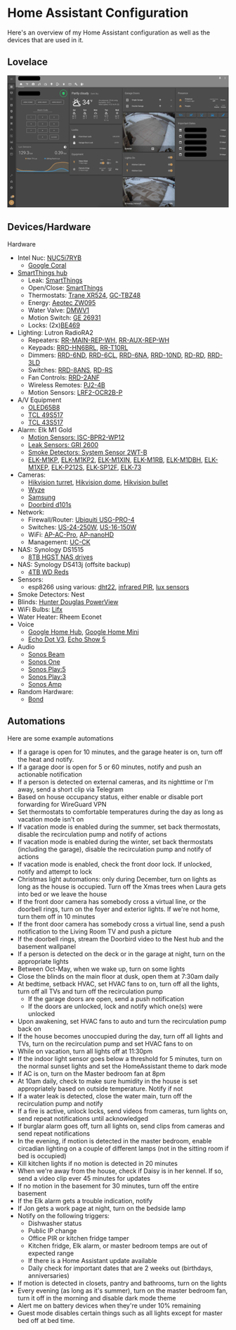 # Home Assistant Configuration

Here's an overview of my Home Assistant configuration as well as the devices that are used in it.

## Lovelace

![Lovelace](https://raw.githubusercontent.com/JonGilmore/ha-personal/master/images/lovelace0.png)

## Devices/Hardware

Hardware

-   Intel Nuc: [NUC5i7RYB](https://www.intel.com/content/dam/support/us/en/documents/boardsandkits/NUC5i7RYB_NUC5i7RYBR_TechProdSpec.pdf)
    -   [Google Coral](https://coral.withgoogle.com/products/accelerator)
-   [SmartThings hub](https://amzn.to/37TLLVe)
    -   Leak: [SmartThings](https://amzn.to/36R6Luk)
    -   Open/Close: [SmartThings](https://amzn.to/2RRxbIq)
    -   Thermostats: [Trane XR524](https://amzn.to/2tq6l0A), [GC-TBZ48](https://amzn.to/2RPjMk8)
    -   Energy: [Aeotec ZW095](https://amzn.to/2UgVJfn)
    -   Water Valve: [DMWV1](https://amzn.to/37POmQ3)
    -   Motion Switch: [GE 26931](https://amzn.to/2UfHpUs)
    -   Locks: (2x)[BE469](https://amzn.to/38XtTZI)
-   Lighting: Lutron RadioRA2
    -   Repeaters: [RR-MAIN-REP-WH](https://amzn.to/36KtS9T), [RR-AUX-REP-WH](https://amzn.to/31gyDHf)
    -   Keypads: [RRD-HN6BRL](https://amzn.to/2S6jOTs), [RR-T10RL](https://amzn.to/3928wGu)
    -   Dimmers: [RRD-6ND](https://amzn.to/3b2uRFV), [RRD-6CL](https://amzn.to/31nnbtp), [RRD-6NA](https://amzn.to/2RP5q32), [RRD-10ND](https://amzn.to/37TLaTu), [RD-RD](https://amzn.to/31hjepZ), [RRD-3LD](https://amzn.to/2ROcJrA)
    -   Switches: [RRD-8ANS](https://amzn.to/2OkZe0z), [RD-RS](https://amzn.to/37Q2DvZ)
    -   Fan Controls: [RRD-2ANF](https://amzn.to/2ROBTGH)
    -   Wireless Remotes: [PJ2-4B](https://amzn.to/2ueDbSe)
    -   Motion Sensors: [LRF2-OCR2B-P](https://amzn.to/2RMnQRX)
-   A/V Equipment
    -   [OLED65B8](https://amzn.to/2tkcsmW)
    -   [TCL 49S517](https://amzn.to/2UgypON)
    -   [TCL 43S517](https://amzn.to/3b36mbO)
-   Alarm: Elk M1 Gold
    -   [Motion Sensors: ISC-BPR2-WP12](https://amzn.to/2UcQNrY)
    -   [Leak Sensors: GRI 2600](https://amzn.to/3aZMrua)
    -   [Smoke Detectors: System Sensor 2WT-B](https://amzn.to/2S8YvAO)
    -   [ELK-M1KP](https://amzn.to/2vzUFsD), [ELK-M1KP2](https://amzn.to/2OlSj7c), [ELK-M1XIN](https://amzn.to/2GIPU2b), [ELK-M1RB](https://amzn.to/2RPn9re), [ELK-M1DBH](https://amzn.to/2GHxcIm), [ELK-M1XEP](https://amzn.to/3b61qma), [ELK-P212S](https://amzn.to/31oudhG), [ELK-SP12F](https://amzn.to/38Yaqbm), [ELK-73](https://amzn.to/2SdWFPb)
-   Cameras:
    -   [Hikvision turret](https://amzn.to/2tkG2bX), [Hikvision dome](https://amzn.to/2uawctH), [Hikvision bullet](https://amzn.to/38XvuPc)
    -   [Wyze](https://amzn.to/2Ul8WDV)
    -   [Samsung](https://amzn.to/31rQoUh)
    -   [Doorbird d101s](https://amzn.to/3aZNz0N)
-   Network:
    -   Firewall/Router: [Ubiquiti USG-PRO-4](https://amzn.to/2Sb8Snx)
    -   Switches: [US-24-250W](https://amzn.to/2Uh3qlN), [US-16-150W](https://amzn.to/2GNrswF)
    -   WiFi: [AP-AC-Pro](https://amzn.to/2GMd3Rq), [AP-nanoHD](https://amzn.to/2toDEkC)
    -   Management: [UC-CK](https://amzn.to/36Qkwtt)
-   NAS: Synology DS1515
    -   [8TB HGST NAS drives](https://amzn.to/38ZhLav)
-   NAS: Synology DS413j (offsite backup)
    -   [4TB WD Reds](https://amzn.to/31fxuzE)
-   Sensors:
    -   esp8266 using various: [dht22](https://amzn.to/36UrPQZ), [infrared PIR](https://amzn.to/2S8V2Ce), [lux sensors](https://amzn.to/2Ui3wcI)
-   Smoke Detectors: Nest
-   Blinds: [Hunter Douglas PowerView](https://amzn.to/2OgiTyE)
-   WiFi Bulbs: [Lifx](https://amzn.to/3aZQqa6)
-   Water Heater: Rheem Econet
-   Voice
    -   [Google Home Hub](https://store.google.com/us/product/google_nest_hub), [Google Home Mini](https://store.google.com/us/product/google_home_mini)
    -   [Echo Dot V3](https://amzn.to/2UiezTy), [Echo Show 5](https://amzn.to/2OkOwag)
-   Audio
    -   [Sonos Beam](https://amzn.to/2UjSOma)
    -   [Sonos One](https://amzn.to/2Se170l)
    -   [Sonos Play:5](https://amzn.to/3b2u3kr)
    -   [Sonos Play:3](https://amzn.to/2OjF3A8)
    -   [Sonos Amp](https://amzn.to/2RNeAx2)
-   Random Hardware:
    -   [Bond](https://amzn.to/3b5aVlS)

## Automations

Here are some example automations

-   If a garage is open for 10 minutes, and the garage heater is on, turn off the heat and notify.
-   If a garage door is open for 5 or 60 minutes, notify and push an actionable notification
-   If a person is detected on external cameras, and its nighttime or I'm away, send a short clip via Telegram
-   Based on house occupancy status, either enable or disable port forwarding for WireGuard VPN
-   Set thermostats to comfortable temperatures during the day as long as vacation mode isn't on
-   If vacation mode is enabled during the summer, set back thermostats, disable the recirculation pump and notify of actions
-   If vacation mode is enabled during the winter, set back thermostats (including the garage), disable the recirculation pump and notify of actions
-   If vacation mode is enabled, check the front door lock. If unlocked, notify and attempt to lock
-   Christmas light automations: only during December, turn on lights as long as the house is occupied. Turn off the Xmas trees when Laura gets into bed or we leave the house
-   If the front door camera has somebody cross a virtual line, or the doorbell rings, turn on the foyer and exterior lights. If we're not home, turn them off in 10 minutes
-   If the front door camera has somebody cross a virtual line, send a push notification to the Living Room TV and push a picture
-   If the doorbell rings, stream the Doorbird video to the Nest hub and the basement wallpanel
-   If a person is detected on the deck or in the garage at night, turn on the appropriate lights
-   Between Oct-May, when we wake up, turn on some lights
-   Close the blinds on the main floor at dusk, open them at 7:30am daily
-   At bedtime, setback HVAC, set HVAC fans to on, turn off all the lights, turn off all TVs and turn off the recirculation pump
    -   If the garage doors are open, send a push notification
    -   If the doors are unlocked, lock and notify which one(s) were unlocked
-   Upon awakening, set HVAC fans to auto and turn the recirculation pump back on
-   If the house becomes unoccupied during the day, turn off all lights and TVs, turn on the recirculation pump and set HVAC fans to on
-   While on vacation, turn all lights off at 11:30pm
-   If the indoor light sensor goes below a threshold for 5 minutes, turn on the normal sunset lights and set the HomeAssistant theme to dark mode
-   If AC is on, turn on the Master bedroom fan at 8pm
-   At 10am daily, check to make sure humidity in the house is set appropriately based on outside temperature. Notify if not
-   If a water leak is detected, close the water main, turn off the recirculation pump and notify
-   If a fire is active, unlock locks, send videos from cameras, turn lights on, send repeat notifications until acknowledged
-   If burglar alarm goes off, turn all lights on, send clips from cameras and send repeat notifications
-   In the evening, if motion is detected in the master bedroom, enable circadian lighting on a couple of different lamps (not in the sitting room if bed is occupied)
-   Kill kitchen lights if no motion is detected in 20 minutes
-   When we're away from the house, check if Daisy is in her kennel. If so, send a video clip ever 45 minutes for updates
-   If no motion in the basement for 30 minutes, turn off the entire basement
-   If the Elk alarm gets a trouble indication, notify
-   If Jon gets a work page at night, turn on the bedside lamp
-   Notify on the following triggers:
    -   Dishwasher status
    -   Public IP change
    -   Office PIR or kitchen fridge tamper
    -   Kitchen fridge, Elk alarm, or master bedroom temps are out of expected range
    -   If there is a Home Assistant update available
    -   Daily check for important dates that are 2 weeks out (birthdays, anniversaries)
-   If motion is detected in closets, pantry and bathrooms, turn on the lights
-   Every evening (as long as it's summer), turn on the master bedroom fan, turn it off in the morning and disable dark mode theme
-   Alert me on battery devices when they're under 10% remaining
-   Guest mode disables certain things such as all lights except for master bed off at bed time.
